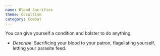 ```yaml
---
name: Blood Sacrifice
theme: Occultism
category: Combat
---
```


You can give yourself a condition and bolster to do anything.

* *Describe*: Sacrificing your blood to your patron, flagellating yourself, letting your parasite feed.